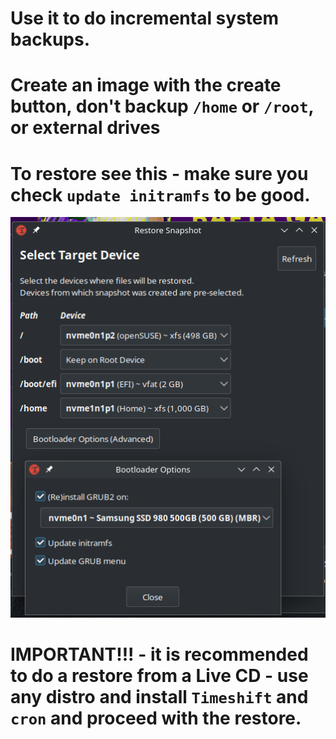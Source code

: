 # Use it to do incremental system backups.
# Create an image with the create button, don't backup `/home` or `/root`, or external drives
# To restore see this - make sure you check `update initramfs` to be good.
<img src="./timeshift-important.png" />

# IMPORTANT!!! - it is recommended to do a restore from a Live CD - use any distro and install `Timeshift` and `cron` and proceed with the restore.